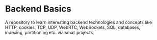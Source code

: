 # Backend Basics

A repository to learn interesting backend technologies and concepts like HTTP, cookies, TCP, UDP, WebRTC, WebSockets, SQL, databases, indexing, partitioning etc. via small projects.
